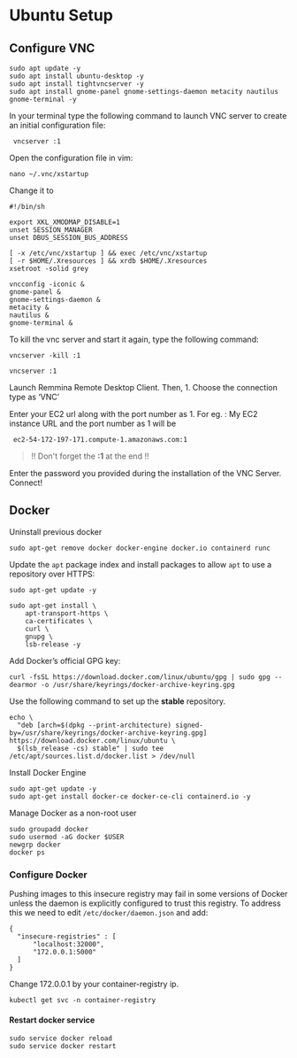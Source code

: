 # Ubuntu Setup

## Configure VNC

```
sudo apt update -y
sudo apt install ubuntu-desktop -y
sudo apt install tightvncserver -y
sudo apt install gnome-panel gnome-settings-daemon metacity nautilus gnome-terminal -y

```
In your terminal type the following command to launch VNC server to create an initial configuration file:
```
 vncserver :1
```
Open the configuration file in vim:

```
nano ~/.vnc/xstartup
```
Change it to
```
#!/bin/sh

export XKL_XMODMAP_DISABLE=1
unset SESSION_MANAGER
unset DBUS_SESSION_BUS_ADDRESS

[ -x /etc/vnc/xstartup ] && exec /etc/vnc/xstartup
[ -r $HOME/.Xresources ] && xrdb $HOME/.Xresources
xsetroot -solid grey

vncconfig -iconic &
gnome-panel &
gnome-settings-daemon &
metacity &
nautilus &
gnome-terminal &
```

To kill the vnc server and start it again, type the following command:

```
vncserver -kill :1

vncserver :1
```
Launch Remmina Remote Desktop Client. Then, 1. Choose the connection type as ‘VNC’

Enter your EC2 url along with the port number as 1. For eg. : My EC2 instance URL and the port number as 1 will be

```
 ec2-54-172-197-171.compute-1.amazonaws.com:1
```
>!! Don't forget the **:1** at the end !!

Enter the password you provided during the installation of the VNC Server. Connect!

## Docker

Uninstall previous docker
```
sudo apt-get remove docker docker-engine docker.io containerd runc
```

Update the `apt` package index and install packages to allow `apt` to use a repository over HTTPS:
```
sudo apt-get update -y

sudo apt-get install \
    apt-transport-https \
    ca-certificates \
    curl \
    gnupg \
    lsb-release -y
```
Add Docker’s official GPG key:
```
curl -fsSL https://download.docker.com/linux/ubuntu/gpg | sudo gpg --dearmor -o /usr/share/keyrings/docker-archive-keyring.gpg
```
Use the following command to set up the **stable** repository.
```
echo \
  "deb [arch=$(dpkg --print-architecture) signed-by=/usr/share/keyrings/docker-archive-keyring.gpg] https://download.docker.com/linux/ubuntu \
  $(lsb_release -cs) stable" | sudo tee /etc/apt/sources.list.d/docker.list > /dev/null
```
Install Docker Engine
```
sudo apt-get update -y
sudo apt-get install docker-ce docker-ce-cli containerd.io -y
```

Manage Docker as a non-root user
```
sudo groupadd docker
sudo usermod -aG docker $USER
newgrp docker
docker ps
```

### Configure Docker

Pushing images to this insecure registry may fail in some versions of Docker unless the daemon is explicitly configured to trust this registry. To address this we need to edit  `/etc/docker/daemon.json`  and add:

```
{
  "insecure-registries" : [
      "localhost:32000",
      "172.0.0.1:5000"
  ]
}
```

Change 172.0.0.1 by your container-registry ip.
```
kubectl get svc -n container-registry
```

#### Restart docker service
```
sudo service docker reload
sudo service docker restart
```
